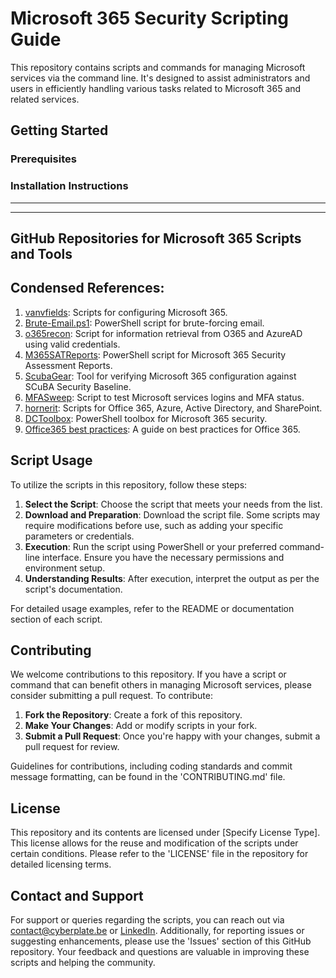 # Microsoft 365 Security Scripting Guide 
This repository contains scripts and commands for managing Microsoft services via the command line. It's designed to assist administrators and users in efficiently handling various tasks related to Microsoft 365 and related services.

## Getting Started
### Prerequisites
### Installation Instructions


-----------------------------

-----------------------------

## GitHub Repositories for Microsoft 365 Scripts and Tools  

## Condensed References:

1. [vanvfields](https://github.com/vanvfields): Scripts for configuring Microsoft 365.
2. [Brute-Email.ps1](https://github.com/rvrsh3ll/Misc-Powershell-Scripts/blob/master/Brute-Email.ps1): PowerShell script for brute-forcing email.
3. [o365recon](https://github.com/nyxgeek/o365recon): Script for information retrieval from O365 and AzureAD using valid credentials.
4. [M365SATReports](https://github.com/mparlakyigit/M365SATReports): PowerShell script for Microsoft 365 Security Assessment Reports.
5. [ScubaGear](https://github.com/cisagov/ScubaGear): Tool for verifying Microsoft 365 configuration against SCuBA Security Baseline.
6. [MFASweep](https://github.com/dafthack/MFASweep): Script to test Microsoft services logins and MFA status.
7. [hornerit](https://github.com/hornerit/powershell): Scripts for Office 365, Azure, Active Directory, and SharePoint.
8. [DCToolbox](https://github.com/DanielChronlund/DCToolbox): PowerShell toolbox for Microsoft 365 security.
9. [Office365 best practices](https://github.com/directorcia/Office365/blob/master/best-practices.txt): A guide on best practices for Office 365.



## Script Usage
To utilize the scripts in this repository, follow these steps:
1. **Select the Script**: Choose the script that meets your needs from the list.
2. **Download and Preparation**: Download the script file. Some scripts may require modifications before use, such as adding your specific parameters or credentials.
3. **Execution**: Run the script using PowerShell or your preferred command-line interface. Ensure you have the necessary permissions and environment setup.
4. **Understanding Results**: After execution, interpret the output as per the script's documentation. 

For detailed usage examples, refer to the README or documentation section of each script.

## Contributing
We welcome contributions to this repository. If you have a script or command that can benefit others in managing Microsoft services, please consider submitting a pull request. To contribute:
1. **Fork the Repository**: Create a fork of this repository.
2. **Make Your Changes**: Add or modify scripts in your fork.
3. **Submit a Pull Request**: Once you're happy with your changes, submit a pull request for review.

Guidelines for contributions, including coding standards and commit message formatting, can be found in the 'CONTRIBUTING.md' file.

## License
This repository and its contents are licensed under [Specify License Type]. This license allows for the reuse and modification of the scripts under certain conditions. Please refer to the 'LICENSE' file in the repository for detailed licensing terms.

## Contact and Support
For support or queries regarding the scripts, you can reach out via contact@cyberplate.be or [LinkedIn](https://linkedin.com/in/davide-m-guglielmi/). Additionally, for reporting issues or suggesting enhancements, please use the 'Issues' section of this GitHub repository. Your feedback and questions are valuable in improving these scripts and helping the community.